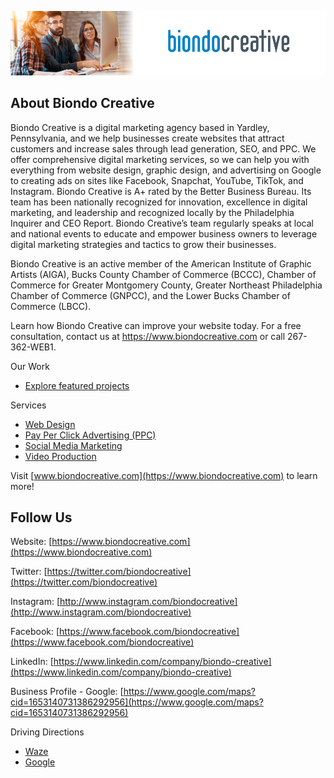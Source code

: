 ![Web Design at Biondo Creative](https://github.com/biondocreative/biondocreative/blob/main/biondo-creative-indeed-header.jpg) 

## About Biondo Creative

Biondo Creative is a digital marketing agency based in Yardley, Pennsylvania, and we help businesses create websites that attract customers and increase sales through lead generation, SEO, and PPC. We offer comprehensive digital marketing services, so we can help you with everything from website design, graphic design, and advertising on Google to creating ads on sites like Facebook, Snapchat, YouTube, TikTok, and Instagram. Biondo Creative is A+ rated by the Better Business Bureau. Its team has been nationally recognized for innovation, excellence in digital marketing, and leadership and recognized locally by the Philadelphia Inquirer and CEO Report. Biondo Creative’s team regularly speaks at local and national events to educate and empower business owners to leverage digital marketing strategies and tactics to grow their businesses.  

Biondo Creative is an active member of the American Institute of Graphic Artists (AIGA), Bucks County Chamber of Commerce (BCCC), Chamber of Commerce for Greater Montgomery County, Greater Northeast Philadelphia Chamber of Commerce (GNPCC), and the Lower Bucks Chamber of Commerce (LBCC).

Learn how Biondo Creative can improve your website today. For a free consultation, contact us at https://www.biondocreative.com or call 267-362-WEB1.

Our Work
* [Explore featured projects](https://www.biondocreative.com/case-studies/)

Services
* [Web Design](https://www.biondocreative.com/services/web-design/)
* [Pay Per Click Advertising (PPC)](https://www.biondocreative.com/services/pay-per-click/)
* [Social Media Marketing](https://www.biondocreative.com/services/social-media/)
* [Video Production](https://www.biondocreative.com/services/video-production/)

Visit [www.biondocreative.com](https://www.biondocreative.com) to learn more!

## Follow Us
Website: [https://www.biondocreative.com](https://www.biondocreative.com)

Twitter: [https://twitter.com/biondocreative](https://twitter.com/biondocreative)

Instagram: [http://www.instagram.com/biondocreative](http://www.instagram.com/biondocreative)

Facebook: [https://www.facebook.com/biondocreative](https://www.facebook.com/biondocreative)

LinkedIn: [https://www.linkedin.com/company/biondo-creative](https://www.linkedin.com/company/biondo-creative)

Business Profile - Google: [https://www.google.com/maps?cid=1653140731386292956](https://www.google.com/maps?cid=1653140731386292956)

Driving Directions
- [Waze](https://www.waze.com/live-map/directions/us/pa/yardley/biondo-creative-web-design,-ecommerce,-ppc,-social-media?to=place.ChIJ3ch-BVGxxokR3GoCirwi8RY)
- [Google](https://www.google.com/maps/dir//Biondo+Creative+-+Web+Design,+eCommerce,+PPC,+Social+Media,+56+S+Main+St+Suite+352,+Yardley,+PA+19067/@40.2413823,-74.839154,17z/data=!4m9!4m8!1m0!1m5!1m1!1s0x89c6b151057ec8dd:0x16f122bc8a026adc!2m2!1d-74.83696!2d40.2413782!3e0)
